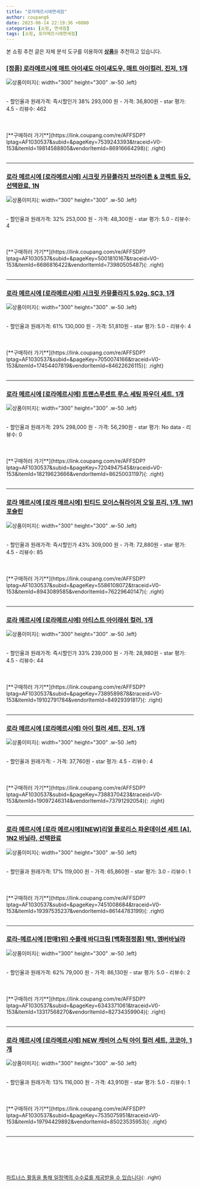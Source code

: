 ```yaml
---
title: "로라메르시에면세점"
author: coupang6
date: 2023-06-14 22:19:36 +0800
categories: [쇼핑, 면세점]
tags: [쇼핑, 로라메르시에면세점]
---
```


본 쇼핑 추천 글은 자체 분석 도구를 이용하여 [**상품**](https://link.coupang.com/a/bao1ui)을 추천하고 있습니다.

### [[정품] 로라메르시에 매트 아이섀도 아이섀도우, 매트 아이컬러, 진저, 1개](https://link.coupang.com/re/AFFSDP?lptag=AF1030537&subid=&pageKey=7539243393&traceid=V0-153&itemId=19814588805&vendorItemId=86916664298)

![상품이미지](https://thumbnail10.coupangcdn.com/thumbnails/remote/230x230ex/image/vendor_inventory/e42d/59c58ca007deaff062bb8ff1fd92a566db38faefc9d40a7bcd6129de4f30.jpg){: width="300" height="300" .w-50 .left}


<br>
- 할인율과 원래가격: 즉시할인가 38%  293,000   원
- 가격: 36,800원
- star 평가: 4.5
- 리뷰수: 462
<br>
<br>
<br>
<br>
[**구매하러 가기**](https://link.coupang.com/re/AFFSDP?lptag=AF1030537&subid=&pageKey=7539243393&traceid=V0-153&itemId=19814588805&vendorItemId=86916664298){: .right}
<br>
<br>

---

### [로라 메르시에 [로라메르시에] 시크릿 카뮤플라지 브라이튼 & 코렉트 듀오, 선택완료, 1N](https://link.coupang.com/re/AFFSDP?lptag=AF1030537&subid=&pageKey=5001810167&traceid=V0-153&itemId=6686816422&vendorItemId=73980505487)

![상품이미지](https://thumbnail6.coupangcdn.com/thumbnails/remote/230x230ex/image/vendor_inventory/b614/210b101f32090685cb0a916d45026289c7a0eb85a337d128bf0362c54875.jpg){: width="300" height="300" .w-50 .left}


<br>
- 할인율과 원래가격: 32%  253,000   원
- 가격: 48,300원
- star 평가: 5.0
- 리뷰수: 4
<br>
<br>
<br>
<br>
[**구매하러 가기**](https://link.coupang.com/re/AFFSDP?lptag=AF1030537&subid=&pageKey=5001810167&traceid=V0-153&itemId=6686816422&vendorItemId=73980505487){: .right}
<br>
<br>

---

### [로라 메르시에 [로라메르시에] 시크릿 카뮤플라지 5.92g, SC3, 1개](https://link.coupang.com/re/AFFSDP?lptag=AF1030537&subid=&pageKey=7050074166&traceid=V0-153&itemId=17454407819&vendorItemId=84622626115)

![상품이미지](https://thumbnail10.coupangcdn.com/thumbnails/remote/230x230ex/image/vendor_inventory/3bef/e275524c51b826941dcd6759d855d359b58110b90e2d51da2e052230857b.jpg){: width="300" height="300" .w-50 .left}


<br>
- 할인율과 원래가격: 61%  130,000   원
- 가격: 51,810원
- star 평가: 5.0
- 리뷰수: 4
<br>
<br>
<br>
<br>
[**구매하러 가기**](https://link.coupang.com/re/AFFSDP?lptag=AF1030537&subid=&pageKey=7050074166&traceid=V0-153&itemId=17454407819&vendorItemId=84622626115){: .right}
<br>
<br>

---

### [로라 메르시에 [로라메르시에] 트랜스루센트 루스 세팅 파우더 세트, 1개](https://link.coupang.com/re/AFFSDP?lptag=AF1030537&subid=&pageKey=7204947545&traceid=V0-153&itemId=18219623666&vendorItemId=86250031197)

![상품이미지](https://thumbnail9.coupangcdn.com/thumbnails/remote/230x230ex/image/vendor_inventory/9cf8/6b28267e19b5163f35d18a70f3dbd0732723dd9ed42fba64429f652f2ff2.jpg){: width="300" height="300" .w-50 .left}


<br>
- 할인율과 원래가격: 29%  298,000   원
- 가격: 56,290원
- star 평가: No data
- 리뷰수: 0
<br>
<br>
<br>
<br>
[**구매하러 가기**](https://link.coupang.com/re/AFFSDP?lptag=AF1030537&subid=&pageKey=7204947545&traceid=V0-153&itemId=18219623666&vendorItemId=86250031197){: .right}
<br>
<br>

---

### [로라 메르시에 [로라 메르시에] 틴티드 모이스춰라이저 오일 프리, 1개, 1W1 포슬린](https://link.coupang.com/re/AFFSDP?lptag=AF1030537&subid=&pageKey=5586108072&traceid=V0-153&itemId=8943089585&vendorItemId=76229640147)

![상품이미지](https://thumbnail9.coupangcdn.com/thumbnails/remote/230x230ex/image/vendor_inventory/0e3d/f80661f737f8eab78197aaf6f44322f3ab4117a14b8133c3ba5795fcd268.jpg){: width="300" height="300" .w-50 .left}


<br>
- 할인율과 원래가격: 즉시할인가 43%  309,000   원
- 가격: 72,880원
- star 평가: 4.5
- 리뷰수: 85
<br>
<br>
<br>
<br>
[**구매하러 가기**](https://link.coupang.com/re/AFFSDP?lptag=AF1030537&subid=&pageKey=5586108072&traceid=V0-153&itemId=8943089585&vendorItemId=76229640147){: .right}
<br>
<br>

---

### [로라 메르시에 [로라메르시에] 아티스트 아이래쉬 컬러, 1개](https://link.coupang.com/re/AFFSDP?lptag=AF1030537&subid=&pageKey=7389589878&traceid=V0-153&itemId=19102791784&vendorItemId=84929391817)

![상품이미지](https://thumbnail9.coupangcdn.com/thumbnails/remote/230x230ex/image/vendor_inventory/5493/96f47bc89c46665767062fc8241868af6c07a338818c062c6935762e01bd.jpg){: width="300" height="300" .w-50 .left}


<br>
- 할인율과 원래가격: 즉시할인가 33%  239,000   원
- 가격: 28,980원
- star 평가: 4.5
- 리뷰수: 44
<br>
<br>
<br>
<br>
[**구매하러 가기**](https://link.coupang.com/re/AFFSDP?lptag=AF1030537&subid=&pageKey=7389589878&traceid=V0-153&itemId=19102791784&vendorItemId=84929391817){: .right}
<br>
<br>

---

### [로라 메르시에 [로라메르시에] 아이 컬러 세트, 진저, 1개](https://link.coupang.com/re/AFFSDP?lptag=AF1030537&subid=&pageKey=7388370423&traceid=V0-153&itemId=19097246314&vendorItemId=73791292054)

![상품이미지](https://thumbnail9.coupangcdn.com/thumbnails/remote/230x230ex/image/vendor_inventory/44b7/5ddff38937098081fbc7fa52e3c594acc88e494910981f0ee9c3171e56aa.jpg){: width="300" height="300" .w-50 .left}


<br>
- 할인율과 원래가격: 
- 가격: 37,760원
- star 평가: 4.5
- 리뷰수: 4
<br>
<br>
<br>
<br>
[**구매하러 가기**](https://link.coupang.com/re/AFFSDP?lptag=AF1030537&subid=&pageKey=7388370423&traceid=V0-153&itemId=19097246314&vendorItemId=73791292054){: .right}
<br>
<br>

---

### [로라 메르시에 [로라 메르시에][NEW]리얼 플로리스 파운데이션 세트 [A], 1N2 바닐라, 선택완료](https://link.coupang.com/re/AFFSDP?lptag=AF1030537&subid=&pageKey=7451008684&traceid=V0-153&itemId=19397535237&vendorItemId=86144783199)

![상품이미지](https://thumbnail8.coupangcdn.com/thumbnails/remote/230x230ex/image/vendor_inventory/a8aa/a7cebabc1cbc27e1fc862591af4f3ccbbc0d11e7fdeff30cc4631ff83b39.jpg){: width="300" height="300" .w-50 .left}


<br>
- 할인율과 원래가격: 17%  119,000   원
- 가격: 65,860원
- star 평가: 3.0
- 리뷰수: 1
<br>
<br>
<br>
<br>
[**구매하러 가기**](https://link.coupang.com/re/AFFSDP?lptag=AF1030537&subid=&pageKey=7451008684&traceid=V0-153&itemId=19397535237&vendorItemId=86144783199){: .right}
<br>
<br>

---

### [로라-메르시에 [판매1위] 수플레 바디크림 [백화점정품] 택1, 엠버바닐라](https://link.coupang.com/re/AFFSDP?lptag=AF1030537&subid=&pageKey=6343371061&traceid=V0-153&itemId=13317568270&vendorItemId=82734359904)

![상품이미지](https://thumbnail8.coupangcdn.com/thumbnails/remote/230x230ex/image/vendor_inventory/f642/f52ca3fcd0f8c6e0fbc96264a711c2c2168708d3d0681f846c39f5d8238a.jpg){: width="300" height="300" .w-50 .left}


<br>
- 할인율과 원래가격: 62%  79,000   원
- 가격: 86,130원
- star 평가: 5.0
- 리뷰수: 2
<br>
<br>
<br>
<br>
[**구매하러 가기**](https://link.coupang.com/re/AFFSDP?lptag=AF1030537&subid=&pageKey=6343371061&traceid=V0-153&itemId=13317568270&vendorItemId=82734359904){: .right}
<br>
<br>

---

### [로라 메르시에 [로라메르시에] NEW 캐비어 스틱 아이 컬러 세트, 코코아, 1개](https://link.coupang.com/re/AFFSDP?lptag=AF1030537&subid=&pageKey=7535075951&traceid=V0-153&itemId=19794429892&vendorItemId=85023535953)

![상품이미지](https://thumbnail10.coupangcdn.com/thumbnails/remote/230x230ex/image/vendor_inventory/8076/fbff3ed03cad1d43feb9759a4cd93578784d0bfcf7ffc03262c9914b8f8f.jpg){: width="300" height="300" .w-50 .left}


<br>
- 할인율과 원래가격: 13%  116,000   원
- 가격: 43,910원
- star 평가: 5.0
- 리뷰수: 1
<br>
<br>
<br>
<br>
[**구매하러 가기**](https://link.coupang.com/re/AFFSDP?lptag=AF1030537&subid=&pageKey=7535075951&traceid=V0-153&itemId=19794429892&vendorItemId=85023535953){: .right}
<br>
<br>

---
<br><br><br><br><br> [파트너스 활동을 통해 일정액의 수수료를 제공받을 수 있습니다](https://link.coupang.com/a/bao1ui){: .right}